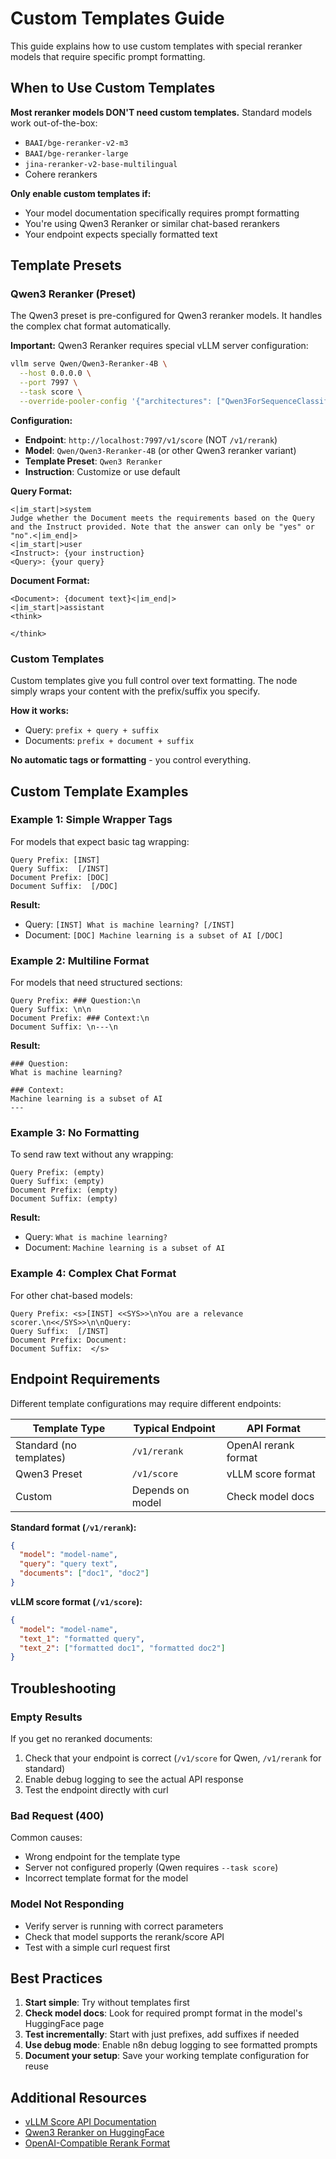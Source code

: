 # Custom Templates Guide

This guide explains how to use custom templates with special reranker models that require specific prompt formatting.

## When to Use Custom Templates

**Most reranker models DON'T need custom templates.** Standard models work out-of-the-box:
- `BAAI/bge-reranker-v2-m3`
- `BAAI/bge-reranker-large`
- `jina-reranker-v2-base-multilingual`
- Cohere rerankers

**Only enable custom templates if:**
- Your model documentation specifically requires prompt formatting
- You're using Qwen3 Reranker or similar chat-based rerankers
- Your endpoint expects specially formatted text

## Template Presets

### Qwen3 Reranker (Preset)

The Qwen3 preset is pre-configured for Qwen3 reranker models. It handles the complex chat format automatically.

**Important:** Qwen3 Reranker requires special vLLM server configuration:

```bash
vllm serve Qwen/Qwen3-Reranker-4B \
  --host 0.0.0.0 \
  --port 7997 \
  --task score \
  --override-pooler-config '{"architectures": ["Qwen3ForSequenceClassification"], "classifier_from_token": ["no", "yes"], "is_original_qwen3_reranker": true}'
```

**Configuration:**
- **Endpoint**: `http://localhost:7997/v1/score` (NOT `/v1/rerank`)
- **Model**: `Qwen/Qwen3-Reranker-4B` (or other Qwen3 reranker variant)
- **Template Preset**: `Qwen3 Reranker`
- **Instruction**: Customize or use default

**Query Format:**
```
<|im_start|>system
Judge whether the Document meets the requirements based on the Query and the Instruct provided. Note that the answer can only be "yes" or "no".<|im_end|>
<|im_start|>user
<Instruct>: {your instruction}
<Query>: {your query}
```

**Document Format:**
```
<Document>: {document text}<|im_end|>
<|im_start|>assistant
<think>

</think>

```

### Custom Templates

Custom templates give you full control over text formatting. The node simply wraps your content with the prefix/suffix you specify.

**How it works:**
- Query: `prefix + query + suffix`
- Documents: `prefix + document + suffix`

**No automatic tags or formatting** - you control everything.

## Custom Template Examples

### Example 1: Simple Wrapper Tags

For models that expect basic tag wrapping:

```
Query Prefix: [INST]
Query Suffix:  [/INST]
Document Prefix: [DOC]
Document Suffix:  [/DOC]
```

**Result:**
- Query: `[INST] What is machine learning? [/INST]`
- Document: `[DOC] Machine learning is a subset of AI [/DOC]`

### Example 2: Multiline Format

For models that need structured sections:

```
Query Prefix: ### Question:\n
Query Suffix: \n\n
Document Prefix: ### Context:\n
Document Suffix: \n---\n
```

**Result:**
```
### Question:
What is machine learning?

```

```
### Context:
Machine learning is a subset of AI
---
```

### Example 3: No Formatting

To send raw text without any wrapping:

```
Query Prefix: (empty)
Query Suffix: (empty)
Document Prefix: (empty)
Document Suffix: (empty)
```

**Result:**
- Query: `What is machine learning?`
- Document: `Machine learning is a subset of AI`

### Example 4: Complex Chat Format

For other chat-based models:

```
Query Prefix: <s>[INST] <<SYS>>\nYou are a relevance scorer.\n<</SYS>>\n\nQuery:
Query Suffix:  [/INST]
Document Prefix: Document:
Document Suffix:  </s>
```

## Endpoint Requirements

Different template configurations may require different endpoints:

| Template Type | Typical Endpoint | API Format |
|---------------|------------------|------------|
| Standard (no templates) | `/v1/rerank` | OpenAI rerank format |
| Qwen3 Preset | `/v1/score` | vLLM score format |
| Custom | Depends on model | Check model docs |

**Standard format (`/v1/rerank`):**
```json
{
  "model": "model-name",
  "query": "query text",
  "documents": ["doc1", "doc2"]
}
```

**vLLM score format (`/v1/score`):**
```json
{
  "model": "model-name",
  "text_1": "formatted query",
  "text_2": ["formatted doc1", "formatted doc2"]
}
```

## Troubleshooting

### Empty Results

If you get no reranked documents:
1. Check that your endpoint is correct (`/v1/score` for Qwen, `/v1/rerank` for standard)
2. Enable debug logging to see the actual API response
3. Test the endpoint directly with curl

### Bad Request (400)

Common causes:
- Wrong endpoint for the template type
- Server not configured properly (Qwen requires `--task score`)
- Incorrect template format for the model

### Model Not Responding

- Verify server is running with correct parameters
- Check that model supports the rerank/score API
- Test with a simple curl request first

## Best Practices

1. **Start simple**: Try without templates first
2. **Check model docs**: Look for required prompt format in the model's HuggingFace page
3. **Test incrementally**: Start with just prefixes, add suffixes if needed
4. **Use debug mode**: Enable n8n debug logging to see formatted prompts
5. **Document your setup**: Save your working template configuration for reuse

## Additional Resources

- [vLLM Score API Documentation](https://docs.vllm.ai/en/latest/serving/openai_compatible_server.html#score-api-for-cross-encoder-models)
- [Qwen3 Reranker on HuggingFace](https://huggingface.co/Qwen/Qwen3-Reranker-4B)
- [OpenAI-Compatible Rerank Format](https://github.com/mixedbread-ai/mixedbread-rerank-api)
